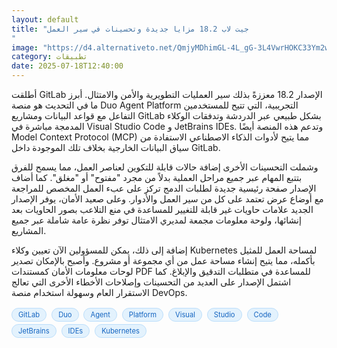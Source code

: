 ```yaml
---
layout: default
title: "جيت لاب 18.2 مزايا جديدة وتحسينات في سير العمل
"
image: "https://d4.alternativeto.net/QmjyMDhimGL-4L_gG-3L4VwrHOKC33Ym2wGUjD8lDg4/rs:fill:1520:760:0/g:ce:0:0/YWJzOi8vZGlzdC9jb250ZW50LzE3NTI3ODc3NTIyMzEucG5n.png"
category: تطبيقات
date: 2025-07-18T12:40:00
---
```


أطلقت GitLab الإصدار 18.2 معززةً بذلك سير العمليات التطويرية والأمن والامتثال. أبرز ما في التحديث هو منصة Duo Agent Platform التجريبية، التي تتيح للمستخدمين التفاعل مع قواعد البيانات ومشاريع GitLab بشكل طبيعي عبر الدردشة وتدفقات الوكلاء المدمجة مباشرة في Visual Studio Code و JetBrains IDEs. وتدعم هذه المنصة أيضًا Model Context Protocol (MCP) مما يتيح لأدوات الذكاء الاصطناعي الاستفادة من سياق البيانات الخارجية بخلاف تلك الموجودة داخل GitLab.

وشملت التحسينات الأخرى إضافة حالات قابلة للتكوين لعناصر العمل، مما يسمح للفرق بتتبع المهام عبر جميع مراحل العملية بدلاً من مجرد "مفتوح" أو "مغلق". كما أضاف الإصدار صفحة رئيسية جديدة لطلبات الدمج تركز على عبء العمل المخصص للمراجعة مع أوضاع عرض تعتمد على كل من سير العمل والأدوار. وعلى صعيد الأمان، يوفر الإصدار الجديد علامات حاويات غير قابلة للتغيير للمساعدة في منع التلاعب بصور الحاويات بعد إنشائها، ولوحة معلومات مجمعة لمديري الامتثال توفر نظرة عامة شاملة عبر جميع المشاريع.

إضافة إلى ذلك، يمكن للمسؤولين الآن تعيين وكلاء Kubernetes لمساحة العمل للمثيل بأكمله، مما يتيح إنشاء مساحة عمل من أي مجموعة أو مشروع. وأصبح بالإمكان تصدير لوحات معلومات الأمان كمستندات PDF للمساعدة في متطلبات التدقيق والإبلاغ. كما اشتمل الإصدار على العديد من التحسينات وإصلاحات الأخطاء الأخرى التي تعالج الاستقرار العام وسهولة استخدام منصة DevOps.

<div style="margin-top:2px; margin-bottom:2px;"><a href="https://bidjadraft.github.io/?query=GitLab" style="background:#e3f2fd; color:#1565c0; font-size:80%; border-radius:12px; padding:3px 10px; margin:2px 4px 2px 0; display:inline-block; border:1px solid #bbdefb; text-decoration:none;">GitLab</a> <a href="https://bidjadraft.github.io/?query=Duo" style="background:#e3f2fd; color:#1565c0; font-size:80%; border-radius:12px; padding:3px 10px; margin:2px 4px 2px 0; display:inline-block; border:1px solid #bbdefb; text-decoration:none;">Duo</a> <a href="https://bidjadraft.github.io/?query=Agent" style="background:#e3f2fd; color:#1565c0; font-size:80%; border-radius:12px; padding:3px 10px; margin:2px 4px 2px 0; display:inline-block; border:1px solid #bbdefb; text-decoration:none;">Agent</a> <a href="https://bidjadraft.github.io/?query=Platform" style="background:#e3f2fd; color:#1565c0; font-size:80%; border-radius:12px; padding:3px 10px; margin:2px 4px 2px 0; display:inline-block; border:1px solid #bbdefb; text-decoration:none;">Platform</a> <a href="https://bidjadraft.github.io/?query=Visual" style="background:#e3f2fd; color:#1565c0; font-size:80%; border-radius:12px; padding:3px 10px; margin:2px 4px 2px 0; display:inline-block; border:1px solid #bbdefb; text-decoration:none;">Visual</a> <a href="https://bidjadraft.github.io/?query=Studio" style="background:#e3f2fd; color:#1565c0; font-size:80%; border-radius:12px; padding:3px 10px; margin:2px 4px 2px 0; display:inline-block; border:1px solid #bbdefb; text-decoration:none;">Studio</a> <a href="https://bidjadraft.github.io/?query=Code" style="background:#e3f2fd; color:#1565c0; font-size:80%; border-radius:12px; padding:3px 10px; margin:2px 4px 2px 0; display:inline-block; border:1px solid #bbdefb; text-decoration:none;">Code</a> <a href="https://bidjadraft.github.io/?query=JetBrains" style="background:#e3f2fd; color:#1565c0; font-size:80%; border-radius:12px; padding:3px 10px; margin:2px 4px 2px 0; display:inline-block; border:1px solid #bbdefb; text-decoration:none;">JetBrains</a> <a href="https://bidjadraft.github.io/?query=IDEs" style="background:#e3f2fd; color:#1565c0; font-size:80%; border-radius:12px; padding:3px 10px; margin:2px 4px 2px 0; display:inline-block; border:1px solid #bbdefb; text-decoration:none;">IDEs</a> <a href="https://bidjadraft.github.io/?query=Kubernetes" style="background:#e3f2fd; color:#1565c0; font-size:80%; border-radius:12px; padding:3px 10px; margin:2px 4px 2px 0; display:inline-block; border:1px solid #bbdefb; text-decoration:none;">Kubernetes</a></div><br><br>
